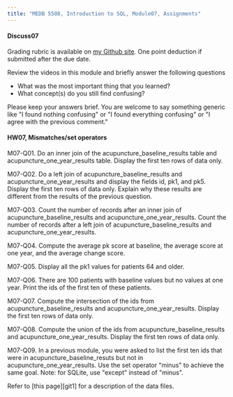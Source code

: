 ```yaml
---
title: "MEDB 5508, Introduction to SQL, Module07, Assignments"
---
```


#### Discuss07

Grading rubric is available on [my Github site][gra1]. One point deduction if submitted after the due date.

Review the videos in this module and briefly answer the following questions

+ What was the most important thing that you learned?
+ What concept(s) do you still find confusing?

Please keep your answers brief. You are welcome to say something generic like "I found nothing confusing" or "I found everything confusing" or "I agree with the previous comment."

#### HW07, Mismatches/set operators

<!---Double check. There were some issues with question 5.--->

M07-Q01. Do an inner join of the acupuncture_baseline_results table and acupuncture_one_year_results table. Display the first ten rows of data only.

M07-Q02. Do a left join of acupuncture_baseline_results and acupuncture_one_year_results and display the fields id, pk1, and pk5. Display the first ten rows of data only. Explain why these results are different from the results of the previous question.

M07-Q03. Count the number of records after an inner join of acupuncture_baseline_results and acupuncture_one_year_results. Count the number of records after a left join of acupuncture_baseline_results and acupuncture_one_year_results.

M07-Q04. Compute the average pk score at baseline, the average score at one year, and the average change score.

M07-Q05. Display all the pk1 values for patients 64 and older.

M07-Q06. There are 100 patients with baseline values but no values at one year. Print the ids of the first ten of these patients.

M07-Q07. Compute the intersection of the ids from acupuncture_baseline_results and acupuncture_one_year_results. Display the first ten rows of data only.

M07-Q08. Compute the union of the ids from acupuncture_baseline_results and acupuncture_one_year_results. Display the first ten rows of data only.

M07-Q09. In a previous module, you were asked to list the first ten ids that were in acupuncture_baseline_resuts but not in acupuncture_one_year_results. Use the set operator "minus" to achieve the same goal. Note: for SQLite, use "except" instead of "minus".

Refer to [this page][git1] for a description of the data files. 

[gra1]: https://github.com/pmean/classes/blob/master/software-engineering/src/grading-rubric.md

